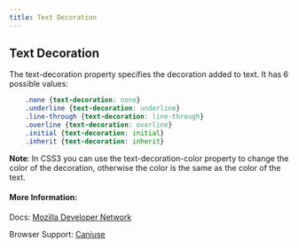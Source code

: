 ```yaml
---
title: Text Decoration
---
```

## Text Decoration

The text-decoration property specifies the decoration added to text. It has 6 possible values: 
```css
    .none {text-decoration: none}
    .underline {text-decoration: underline}
    .line-through {text-decoration: line-through}
    .overline {text-decoration: overline}
    .initial {text-decoration: initial}
    .inherit {text-decoration: inherit}
```

**Note**: In CSS3 you can use the text-decoration-color property to change the color of the decoration, otherwise the color is the same as the color of the text.


#### More Information:

Docs: [Mozilla Developer Network](https://developer.mozilla.org/en-US/docs/Web/CSS/text-decoration)

Browser Support: [Caniuse](http://caniuse.com/#search=text-decoration)

